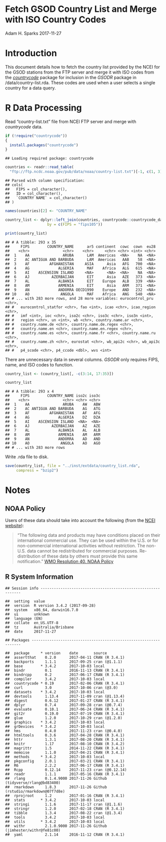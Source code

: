Fetch GSOD Country List and Merge with ISO Country Codes
================
Adam H. Sparks
2017-11-27

# Introduction

This document details how to fetch the country list provided by the NCEI
for the GSOD stations from the FTP server and merge it with ISO codes
from the [*countrycode*](https://cran.r-project.org/package=countrycode)
package for inclusion in the *GSODR* package in /data/country-list.rda.
These codes are used when a user selects a single country for a data
query.

# R Data Processing

Read “country-list.txt” file from NCEI FTP server and merge with
*countrycode* data.

``` r
if (!require("countrycode"))
{
  install.packages("countrycode")
}
```

    ## Loading required package: countrycode

``` r
countries <- readr::read_table(
  "ftp://ftp.ncdc.noaa.gov/pub/data/noaa/country-list.txt")[-1, c(1, 3)]
```

    ## Parsed with column specification:
    ## cols(
    ##   FIPS = col_character(),
    ##   ID = col_character(),
    ##   `COUNTRY NAME` = col_character()
    ## )

``` r
names(countries)[2] <- "COUNTRY_NAME"

country_list <- dplyr::left_join(countries, countrycode::countrycode_data,
                   by = c(FIPS = "fips105"))

print(country_list)
```

    ## # A tibble: 293 x 35
    ##     FIPS        COUNTRY_NAME      ar5 continent  cowc  cown  eu28
    ##    <chr>               <chr>    <chr>     <chr> <chr> <int> <chr>
    ##  1    AA               ARUBA      LAM  Americas  <NA>    NA  <NA>
    ##  2    AC ANTIGUA AND BARBUDA      LAM  Americas   AAB    58  <NA>
    ##  3    AF         AFGHANISTAN     ASIA      Asia   AFG   700  <NA>
    ##  4    AG             ALGERIA      MAF    Africa   ALG   615  <NA>
    ##  5    AI    ASCENSION ISLAND     <NA>      <NA>  <NA>    NA  <NA>
    ##  6    AJ          AZERBAIJAN      EIT      Asia   AZE   373  <NA>
    ##  7    AL             ALBANIA      EIT    Europe   ALB   339  <NA>
    ##  8    AM             ARMENIA      EIT      Asia   ARM   371  <NA>
    ##  9    AN             ANDORRA OECD1990    Europe   AND   232  <NA>
    ## 10    AO              ANGOLA      MAF    Africa   ANG   540  <NA>
    ## # ... with 283 more rows, and 28 more variables: eurocontrol_pru <chr>,
    ## #   eurocontrol_statfor <chr>, fao <int>, icao <chr>, icao_region <chr>,
    ## #   imf <int>, ioc <chr>, iso2c <chr>, iso3c <chr>, iso3n <int>,
    ## #   region <chr>, un <int>, wb <chr>, country.name.ar <chr>,
    ## #   country.name.de <chr>, country.name.de.regex <chr>,
    ## #   country.name.en <chr>, country.name.en.regex <chr>,
    ## #   country.name.es <chr>, country.name.fr <chr>, country.name.ru <chr>,
    ## #   country.name.zh <chr>, eurostat <chr>, wb_api2c <chr>, wb_api3c <chr>,
    ## #   p4_scode <chr>, p4_ccode <dbl>, wvs <int>

There are unnecessary data in several columns. *GSODR* only requires
FIPS, name, and ISO codes to function.

``` r
country_list <- (country_list[, -c(3:14, 17:35)])

country_list
```

    ## # A tibble: 293 x 4
    ##     FIPS        COUNTRY_NAME iso2c iso3c
    ##    <chr>               <chr> <chr> <chr>
    ##  1    AA               ARUBA    AW   ABW
    ##  2    AC ANTIGUA AND BARBUDA    AG   ATG
    ##  3    AF         AFGHANISTAN    AF   AFG
    ##  4    AG             ALGERIA    DZ   DZA
    ##  5    AI    ASCENSION ISLAND  <NA>  <NA>
    ##  6    AJ          AZERBAIJAN    AZ   AZE
    ##  7    AL             ALBANIA    AL   ALB
    ##  8    AM             ARMENIA    AM   ARM
    ##  9    AN             ANDORRA    AD   AND
    ## 10    AO              ANGOLA    AO   AGO
    ## # ... with 283 more rows

Write .rda file to disk.

``` r
save(country_list, file = "../inst/extdata/country_list.rda",
     compress = "bzip2")
```

# Notes

## NOAA Policy

Users of these data should take into account the following (from the
[NCEI
website](http://www7.ncdc.noaa.gov/CDO/cdoselect.cmd?datasetabbv=GSOD&countryabbv=&georegionabbv=)):

> “The following data and products may have conditions placed on their
> international commercial use. They can be used within the U.S. or for
> non-commercial international activities without restriction. The
> non-U.S. data cannot be redistributed for commercial purposes.
> Re-distribution of these data by others must provide this same
> notification.” [WMO Resolution 40. NOAA
> Policy](http://www.wmo.int/pages/about/Resolution40.html)

## R System Information

    ## Session info -------------------------------------------------------------

    ##  setting  value                       
    ##  version  R version 3.4.2 (2017-09-28)
    ##  system   x86_64, darwin16.7.0        
    ##  ui       unknown                     
    ##  language (EN)                        
    ##  collate  en_US.UTF-8                 
    ##  tz       Australia/Brisbane          
    ##  date     2017-11-27

    ## Packages -----------------------------------------------------------------

    ##  package     * version    date       source                            
    ##  assertthat    0.2.0      2017-04-11 CRAN (R 3.4.1)                    
    ##  backports     1.1.1      2017-09-25 cran (@1.1.1)                     
    ##  base        * 3.4.2      2017-10-03 local                             
    ##  bindr         0.1        2016-11-13 CRAN (R 3.4.1)                    
    ##  bindrcpp      0.2        2017-06-17 CRAN (R 3.4.1)                    
    ##  compiler      3.4.2      2017-10-03 local                             
    ##  countrycode * 0.19       2017-02-06 CRAN (R 3.4.1)                    
    ##  curl          3.0        2017-10-06 cran (@3.0)                       
    ##  datasets    * 3.4.2      2017-10-03 local                             
    ##  devtools      1.13.4     2017-11-09 cran (@1.13.4)                    
    ##  digest        0.6.12     2017-01-27 CRAN (R 3.4.1)                    
    ##  dplyr         0.7.4      2017-09-28 cran (@0.7.4)                     
    ##  evaluate      0.10.1     2017-06-24 CRAN (R 3.4.1)                    
    ##  git2r         0.19.0     2017-07-19 CRAN (R 3.4.1)                    
    ##  glue          1.2.0      2017-10-29 cran (@1.2.0)                     
    ##  graphics    * 3.4.2      2017-10-03 local                             
    ##  grDevices   * 3.4.2      2017-10-03 local                             
    ##  hms           0.4.0      2017-11-23 cran (@0.4.0)                     
    ##  htmltools     0.3.6      2017-04-28 CRAN (R 3.4.1)                    
    ##  httr          1.3.1      2017-08-20 CRAN (R 3.4.1)                    
    ##  knitr         1.17       2017-08-10 CRAN (R 3.4.2)                    
    ##  magrittr      1.5        2014-11-22 CRAN (R 3.4.1)                    
    ##  memoise       1.1.0      2017-04-21 CRAN (R 3.4.1)                    
    ##  methods     * 3.4.2      2017-10-03 local                             
    ##  pkgconfig     2.0.1      2017-03-21 CRAN (R 3.4.1)                    
    ##  R6            2.2.2      2017-06-17 CRAN (R 3.4.1)                    
    ##  Rcpp          0.12.14    2017-11-23 cran (@0.12.14)                   
    ##  readr         1.1.1      2017-05-16 CRAN (R 3.4.1)                    
    ##  rlang         0.1.4.9000 2017-11-26 Github (tidyverse/rlang@bd83400)  
    ##  rmarkdown     1.8.3      2017-11-26 Github (rstudio/rmarkdown@07f7d8e)
    ##  rprojroot     1.2        2017-01-16 CRAN (R 3.4.1)                    
    ##  stats       * 3.4.2      2017-10-03 local                             
    ##  stringi       1.1.6      2017-11-17 cran (@1.1.6)                     
    ##  stringr       1.2.0      2017-02-18 CRAN (R 3.4.1)                    
    ##  tibble        1.3.4      2017-08-22 cran (@1.3.4)                     
    ##  tools         3.4.2      2017-10-03 local                             
    ##  utils       * 3.4.2      2017-10-03 local                             
    ##  withr         2.1.0.9000 2017-11-26 Github (jimhester/withr@fe81c00)  
    ##  yaml          2.1.14     2016-11-12 CRAN (R 3.4.1)
